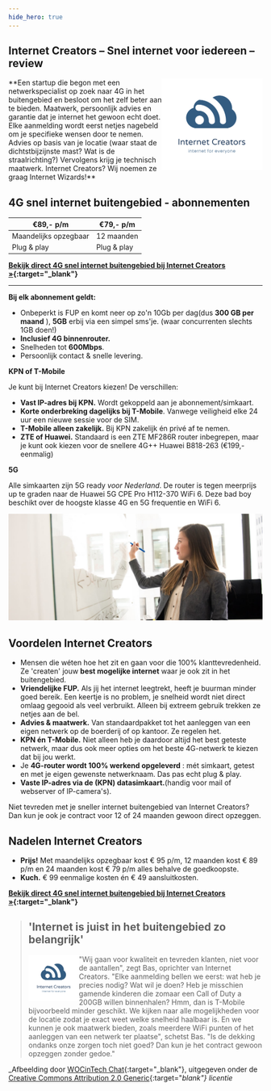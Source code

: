 ```yaml
---
hide_hero: true
---
```


## Internet Creators – Snel internet voor iedereen – review
<img style="float: right; width:200px;" src="/assets/images/logo-internet-creators.svg" alt="Internet Creators logo">
**Een startup die begon met een netwerkspecialist op zoek naar 4G in het buitengebied en besloot om het zelf beter aan te bieden. Maatwerk, persoonlijk advies en garantie dat je internet het gewoon echt doet. Elke aanmelding wordt eerst netjes nagebeld om je specifieke wensen door te nemen. Advies op basis van je locatie (waar staat de dichtstbijzijnste mast? Wat is de straalrichting?) Vervolgens krijg je technisch maatwerk. Internet Creators? Wij noemen ze graag Internet Wizards!**

## 4G snel internet buitengebied - abonnementen

| €89,- p/m     | €79,- p/m     |
| ------------- | ------------- |
| Maandelijks opzegbaar     | 12 maanden |
| Plug & play | Plug & play |


**[Bekijk direct 4G snel internet buitengebied bij Internet Creators &raquo;](/internetcreators/){:target="_blank"}**

---

**Bij elk abonnement geldt:**

- Onbeperkt is FUP en komt neer op zo&#39;n 10Gb per dag(dus **300 GB per maand** ), **5GB** erbij via een simpel sms&#39;je. (waar concurrenten slechts 1GB doen!)
- **Inclusief 4G binnenrouter.**
- Snelheden tot **600Mbps**.
- Persoonlijk contact &amp; snelle levering.

**KPN of T-Mobile**

Je kunt bij Internet Creators kiezen! De verschillen:

- **Vast IP-adres bij KPN.** Wordt gekoppeld aan je abonnement/simkaart.
- **Korte onderbreking dagelijks bij T-Mobile**. Vanwege veiligheid elke 24 uur een nieuwe sessie voor de SIM.
- **T-Mobile alleen zakelijk.** Bij KPN zakelijk én privé af te nemen.
- **ZTE of Huawei.** Standaard is een ZTE MF286R router inbegrepen, maar je kunt ook kiezen voor de snellere 4G++ Huawei B818-263 (€199,- eenmalig)

**5G**

Alle simkaarten zijn 5G ready _voor Nederland_. De router is tegen meerprijs up te graden naar de Huawei 5G CPE Pro H112-370 WiFi 6. Deze bad boy beschikt over de hoogste klasse 4G en 5G frequentie en WiFi 6.

![Alt](/assets/images/vrouw-op-whiteboard.jpg "Internet Creators Snel internet buitengebied")

## Voordelen Internet Creators

- Mensen die wéten hoe het zit en gaan voor die 100% klanttevredenheid. Ze &#39;createn&#39; jouw **best mogelijke internet** waar je ook zit in het buitengebied.
- **Vriendelijke FUP.** Als jij het internet leegtrekt, heeft je buurman minder goed bereik. Een keertje is no problem, je snelheid wordt niet direct omlaag gegooid als veel verbruikt. Alleen bij extreem gebruik trekken ze netjes aan de bel.
- **Advies &amp; maatwerk.** Van standaardpakket tot het aanleggen van een eigen netwerk op de boerderij of op kantoor. Ze regelen het.
- **KPN én T-Mobile.** Niet alleen heb je daardoor altijd het best geteste netwerk, maar dus ook meer opties om het beste 4G-netwerk te kiezen dat bij jou werkt.
- Je **4G-router wordt 100% werkend opgeleverd** : mét simkaart, getest en met je eigen gewenste netwerknaam. Das pas echt plug &amp; play.
- **Vaste IP-adres via de (KPN) datasimkaart.**(handig voor mail of webserver of IP-camera&#39;s).

Niet tevreden met je sneller internet buitengebied van Internet Creators? Dan kun je ook je contract voor 12 of 24 maanden gewoon direct opzeggen.

## Nadelen Internet Creators

- **Prijs!** Met maandelijks opzegbaar kost € 95 p/m, 12 maanden kost € 89 p/m en 24 maanden kost € 79 p/m alles behalve de goedkoopste.
- **Kuch.** € 99 eenmalige kosten én € 49 aansluitkosten.

**[Bekijk direct 4G snel internet buitengebied bij Internet Creators &raquo;](/internetcreators/){:target="_blank"}**

> ## &#39;Internet is juist in het buitengebied zo belangrijk&#39;
> <img style="float: left; width:100px;" src="/assets/images/logo-internet-creators.svg" alt="Internet Creators logo">&quot;Wij gaan voor kwaliteit en tevreden klanten, niet voor de aantallen&quot;, zegt Bas, oprichter van Internet Creators. &quot;Elke aanmelding bellen we eerst: wat heb je precies nodig? Wat wil je doen? Heb je misschien gamende kinderen die zomaar een Call of Duty a 200GB willen binnenhalen? Hmm, dan is T-Mobile bijvoorbeeld minder geschikt. We kijken naar alle mogelijkheden voor de locatie zodat je exact weet welke snelheid haalbaar is. En we kunnen je ook maatwerk bieden, zoals meerdere WiFi punten of het aanleggen van een netwerk ter plaatse&quot;, schetst Bas. &quot;Is de dekking ondanks onze zorgen toch niet goed? Dan kun je het contract gewoon opzeggen zonder gedoe.&quot;

_Afbeelding door [WOCinTech Chat](https://www.flickr.com/photos/wocintechchat/25167708354/){:target="_blank"}, uitgegeven onder de [Creative Commons Attribution 2.0 Generic](https://creativecommons.org/licenses/by/2.0/){:target="_blank"} licentie_
